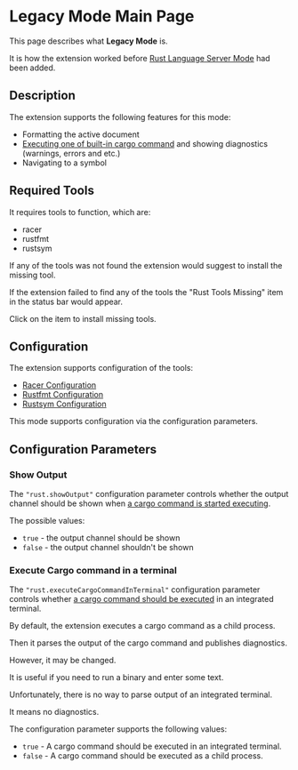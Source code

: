 # Legacy Mode Main Page

This page describes what **Legacy Mode** is.

It is how the extension worked before [Rust Language Server Mode](../rls_mode/main.md) had been added.

## Description

The extension supports the following features for this mode:

* Formatting the active document
* [Executing one of built-in cargo command](../cargo_command_execution.md) and showing diagnostics (warnings, errors and etc.)
* Navigating to a symbol

## Required Tools

It requires tools to function, which are:

* racer
* rustfmt
* rustsym

If any of the tools was not found the extension would suggest to install the missing tool.

If the extension failed to find any of the tools the "Rust Tools Missing" item in the status bar would appear.

Click on the item to install missing tools.

## Configuration

The extension supports configuration of the tools:

* [Racer Configuration](racer_configuration.md)
* [Rustfmt Configuration](rustfmt_configuration.md)
* [Rustsym Configuration](rustsym_configuration.md)

This mode supports configuration via the configuration parameters.

## Configuration Parameters

### Show Output

The `"rust.showOutput"` configuration parameter controls whether the output channel should be shown when [a cargo command is started executing](../cargo_command_execution.md).

The possible values:

* `true` - the output channel should be shown
* `false` - the output channel shouldn't be shown

### Execute Cargo command in a terminal

The `"rust.executeCargoCommandInTerminal"` configuration parameter controls whether [a cargo command should be executed](../cargo_command_execution.md) in an integrated terminal.

By default, the extension executes a cargo command as a child process.

Then it parses the output of the cargo command and publishes diagnostics.

However, it may be changed.

It is useful if you need to run a binary and enter some text.

Unfortunately, there is no way to parse output of an integrated terminal.

It means no diagnostics.

The configuration parameter supports the following values:

* `true` - A cargo command should be executed in an integrated terminal.
* `false` - A cargo command should be executed as a child process.
